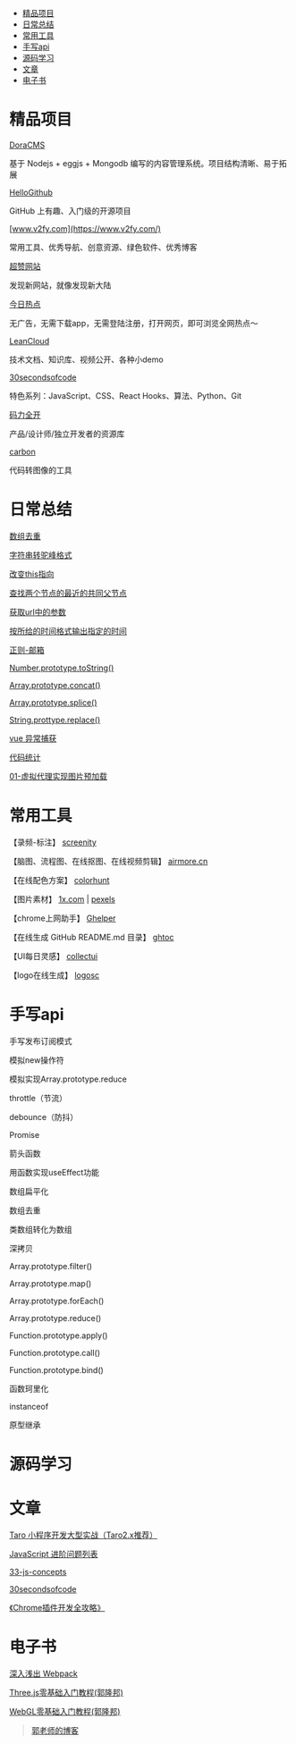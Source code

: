 * [精品项目](#精品项目)
* [日常总结](#日常总结)
* [常用工具](#常用工具)
* [手写api](#手写api)
* [源码学习](#源码学习)
* [文章](#文章)
* [电子书](#电子书)

# 精品项目

[DoraCMS](https://github.com/doramart/DoraCMS)

基于 Nodejs + eggjs + Mongodb 编写的内容管理系统。项目结构清晰、易于拓展

[HelloGithub](https://github.com/521xueweihan/HelloGitHub)

GitHub 上有趣、入门级的开源项目

[www.v2fy.com](https://www.v2fy.com/)

常用工具、优秀导航、创意资源、绿色软件、优秀博客

[超赞网站](https://github.com/zhaoolee/SuperWeb)

发现新网站，就像发现新大陆

[今日热点](https://tophub.today/)

无广告，无需下载app，无需登陆注册，打开网页，即可浏览全网热点～

[LeanCloud](https://leancloud.cn/docs/index.html)

技术文档、知识库、视频公开、各种小demo

[30secondsofcode](https://www.30secondsofcode.org/)

特色系列：JavaScript、CSS、React Hooks、算法、Python、Git

[码力全开](https://www.maliquankai.com/)

产品/设计师/独立开发者的资源库

[carbon](https://carbon.now.sh/)

代码转图像的工具

# 日常总结

[数组去重](docs/Code/README.md#数组去重)

[字符串转驼峰格式](docs/Code/README.md#字符串转驼峰格式)

[改变this指向](docs/Code/README.md#改变this指向)

[查找两个节点的最近的共同父节点](docs/Code/README.md#查找两个节点的最近的共同父节点)

[获取url中的参数](docs/Code/README.md#获取url中的参数)

[按所给的时间格式输出指定的时间](docs/Code/README.md#按所给的时间格式输出指定的时间)

[正则-邮箱](docs/RegEx/README.md#isAvailableEmail)

[Number.prototype.toString()](docs/Code/number_tostring.md)

[Array.prototype.concat()](docs/Code/array_concat.md)

[Array.prototype.splice()](docs/Code/array_splice.md)

[String.prottype.replace()](docs/Code/string_replace.md)

[vue 异常捕获](docs/Vue/errorHander.md)

[代码统计](docs/Code/code_counter.md)

[01-虚拟代理实现图片预加载](https://github.com/xinumh/js-demo/blob/master/01-%E8%99%9A%E6%8B%9F%E4%BB%A3%E7%90%86%E5%AE%9E%E7%8E%B0%E5%9B%BE%E7%89%87%E9%A2%84%E5%8A%A0%E8%BD%BD.html)


# 常用工具

【录频-标注】
[screenity](https://github.com/alyssaxuu/screenity)

【脑图、流程图、在线抠图、在线视频剪辑】
[airmore.cn](https://airmore.cn)

【在线配色方案】
[colorhunt](https://colorhunt.co/)

【图片素材】
[1x.com](https://1x.com/photos)
|
[pexels](https://www.pexels.com)

【chrome上网助手】
[Ghelper](http://googlehelper.net/)

【在线生成 GitHub README.md 目录】
[ghtoc](https://sleepeatcode.com/ghtoc)

【UI每日灵感】
[collectui](https://collectui.com/)

【logo在线生成】
[logosc](https://www.logosc.cn/)

# 手写api

手写发布订阅模式

模拟new操作符

模拟实现Array.prototype.reduce

throttle（节流）

debounce（防抖）

Promise

箭头函数

用函数实现useEffect功能

数组扁平化

数组去重

类数组转化为数组

深拷贝

Array.prototype.filter()

Array.prototype.map()

Array.prototype.forEach()

Array.prototype.reduce()

Function.prototype.apply()

Function.prototype.call()

Function.prototype.bind()

函数珂里化

instanceof

原型继承

# 源码学习

# 文章

[Taro 小程序开发大型实战（Taro2.x推荐）](https://mp.weixin.qq.com/s/psaWuq6MzwJwXdkhoga0Ag)

[JavaScript 进阶问题列表](https://github.com/lydiahallie/javascript-questions)

[33-js-concepts](https://github.com/stephentian/33-js-concepts)

[30secondsofcode](https://www.30secondsofcode.org/)

[《Chrome插件开发全攻略》](https://github.com/sxei/chrome-plugin-demo)

# 电子书

[深入浅出 Webpack](http://webpack.wuhaolin.cn/)

[Three.js零基础入门教程(郭隆邦)](http://www.yanhuangxueyuan.com/Three.js/)

[WebGL零基础入门教程(郭隆邦)](http://www.yanhuangxueyuan.com/WebGL/)

> [郭老师的博客](http://www.yanhuangxueyuan.com/)

